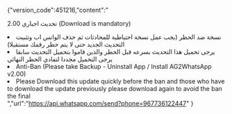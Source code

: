 {"version_code":451216,"content":" <p>تحديث اجباري 2.00 (Download is mandatory)</p> <li>نسخة ضد الحظر (يجب عمل نسخة احتياطية للمحادثات ثم حذف الواتس اب وتثبيت التحديث الجديد حتى لا يتم حظر رقمك مستقبلا)</li> <li>يرجى تحميل هذا التحديث بسرعه قبل الحظر والذين قاموا بتحميل التحديث سابقا يرجى التحميل مجددا لتفادي الحظر النهائي</li> <li> Anti-Ban (Please take Backup - Uninstall App / Install AG2WhatsApp v2.00)</li> <li> Please Download this update quickly before the ban and those who have to download the update previously please download again to avoid the ban the final</li> ","url":"https://api.whatsapp.com/send?phone=967736122447" }
